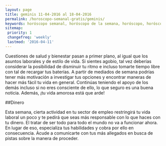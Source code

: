 ```yaml
---
layout: page
title: geminis 11-04-2016 al 18-04-2016 
permalink: /horoscopo-semanal-gratis/geminis/
keywords: horóscopo semanal, horóscopo de la semana, horóscopo, horóscopo gratis,horóscopos, horóscopo esperanza gracia, horoscopos geminis la semana, horóscopos gratis, Tarot, Astrologia, Zodíaco, geminis, horoscopo gratis
sitemap:
 priority: 1
 changefreq: 'weekly'
 lastmod: '2016-04-11'
---
```

Cuestiones de salud y bienestar pasan a primer plano, al igual que los asuntos laborales y de estilo de vida. Si sientes agobio, tal vez deberías considerar la posibilidad de disminuir tu ritmo e incluso tomarte tiempo libre con tal de recargar tus baterías. A partir de mediados de semana podrías tener más motivación a investigar tus opciones y encontrar maneras de hacer más fácil tu vida en general. Continúas teniendo el apoyo de los demás incluso si no eres consciente de ello, lo que seguro es una buena noticia. Además, ¡tu vida amorosa está que arde!

##Dinero

Esta semana, cierta actividad en tu sector de empleo restringirá tu vida laboral un poco y te pedirá que seas más responsable con lo que haces con tu dinero. El tratar de ser todo para todo el mundo no va a funcionar ahora. En lugar de eso, especializa tus habilidades y cobra por ello en consecuencia.  Acude a comunicarte con tus más allegados en busca de pistas sobre la manera de proceder.